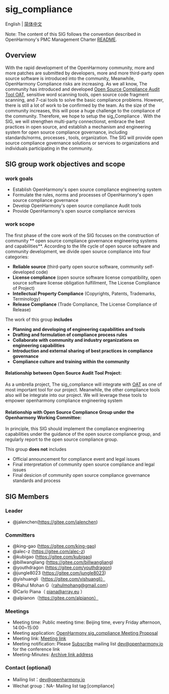 # sig_compliance
English | [简体中文](./sig_compliance_cn.md)

Note: The content of this SIG follows the convention described in OpenHarmony's PMC Management Charter [README](../../zh/pmc.md).
## Overview
With the rapid development of the OpenHarmony community, more and more patches are submitted by developers, more and more third-party open source software is introduced into the community, Meanwhile, OpenHarmony Compliance risks are increasing. As we all know, The community has introduced and developed [Open Source Compliance Audit Tool OAT](https://gitee.com/openharmony-sig/tools_oat), sensitive word scanning tools, open source code fragment scanning, and 7-cai tools to solve the basic compliance problems. However, there is still a lot of work to be confirmed by the team. As the size of the community increases, this will pose a huge challenge to the compliance of the community. Therefore, we hope to setup the sig_Compliance . With the SIG, we will strengthen multi-party connectionst, embrace the best practices in open source, and establish a mechanism and engineering system for open source compliance governance, including standards/norms, processes , tools, organization. The SIG will provide open source compliance governance solutions or services to organizations and individuals participating in the community.
## SIG group work objectives and scope
### work goals
- Establish OpenHarmony's open source compliance engineering system
- Formulate the rules, norms and processes of OpenHarmony's open source compliance governance
- Develop OpenHarmony's open source compliance Audit tools
- Provide OpenHarmony's open source compliance services
### work scope
The first phase of the core work of the SIG focuses on the construction of community ** open source compliance governance engineering systems and capabilities**. According to the life cycle of open source software and community development, we divide open source compliance into four categories:
- **Reliable source** (third-party open source software, community self-developed code)
- **License compliance** (open source software license compatibility, open source software license obligation fulfillment, The License Compliance of Project)
- **Intellectual Property Compliance** (Copyrights, Patents, Trademarks, Terminology)
- **Release Compliance** (Trade Compliance, The License Compliance of Release)

The work of this group **includes** 
- **Planning and developing of engineering capabilities and tools**
- **Drafting and formulation of compliance process rules**
- **Collaborate with community and industry organizations on engineering capabilities**
- **Introduction and external sharing of best practices in compliance governance**
- **Compliance culture and training within the community**

#### **Relationship between Open Source Audit Tool Project**:
As a umbrella project, The sig_compliance will 
integrate with [OAT](https://gitee.com/openharmony-sig/tools_oat) as one of most important tool for our project. Meanwhile, the other compliance tools also will be integrate into our project. We will leverage these tools to empower openharmony compliance engineering system

#### **Relationship with Open Source Compliance Group under the Openharmony Working Committee**:
In principle, this SIG should implement the compliance engineering capabilities under the guidance of the open source compliance group, and regularly report to the open source compliance group.

This group **does not** includes
- Official announcement for compliance event and legal issues
- Final interpretation of community open source compliance and legal issues
- Final desicion of community open source compliance governance standards and process

## SIG Members

### Leader
- @jalenchen(https://gitee.com/jalenchen)

### Committers
- @king-gao (https://gitee.com/king-gao)
- @alec-z (https://gitee.com/alec-z)
- @kubigao (https://gitee.com/kubigao)
- @billwangliang (https://gitee.com/billwangliang)
- @youthdragon (https://gitee.com/youthdragon)
- @jungle8023 (https://gitee.com/jungle8023)
- @yishuangli（https://gitee.com/yishuangli）
- @Rahul Mohan G（rahulmohang@gmail.com）
- @Carlo Piana（ piana@array.eu ）
- @alpianon（https://gitee.com/alpianon）

### Meetings
 - Meeting time: Public meeting time: Beijing time, every Friday afternoon, 14:00~15:00
 - Meeting application: [OpenHarmony sig_compliance Meeting Proposal](https://etherpad.openharmony.cn/p/compliance)
 - Meeting link: [Meeting link](https://etherpad.openharmony.cn/p/compliance)
 - Meeting notification:  Please [Subscribe](https://lists.openatom.io/postorius/lists/dev.openharmony.io) mailing list dev@openharmony.io for the conference link
 - Meeting-Minutes: [Archive link address](https://gitee.com/openharmony-sig/sig-content)

### Contact (optional)

- Mailing list：dev@openharmony.io
- Wechat group：NA- Mailing list tag:[compliance]